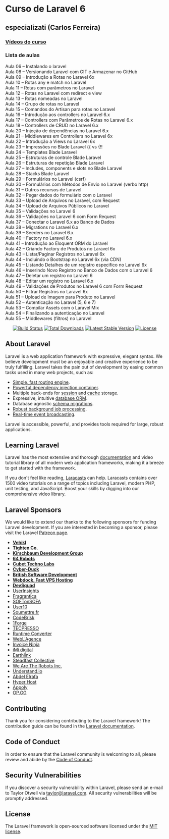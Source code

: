 # Curso de Laravel 6
## especializati (Carlos Ferreira)

### [Vídeos do curso](https://www.youtube.com/watch?v=fCR6ogiPopU&list=PLVSNL1PHDWvQBtcH_4VR82Dg-aFiVOZBY)

### Lista de aulas  

Aula 06 – Instalando o laravel  
Aula 08 – Versionando Laravel com GIT e Armazenar no GitHub  
Aula 09 – Introdução a Rotas no Laravel 6x  
Aula 10 – Rotas any e match no Laravel  
Aula 11 – Rotas com parâmetros no Laravel  
Aula 12 – Rotas no Laravel com redirect e view  
Aula 13 – Rotas nomeadas no Laravel  
Aula 14 – Grupo de rotas no Laravel  
Aula 15 – Comandos do Artisan para rotas no Laravel  
Aula 16 – Introdução aos controllers no Laravel 6.x  
Aula 17 – Controllers com Parâmetros de Rotas no Laravel 6.x  
Aula 18 – Controllers de CRUD no Laravel 6.x  
Aula 20 – Injeção de dependências no Laravel 6.x  
Aula 21 – Middlewares em Controllers no Laravel 6x  
Aula 22 – Introdução a Views no Laravel 6x  
Aula 23 – Impressões no Blade Laravel {{ vs {!!  
Aula 24 – Templates Blade Laravel  
Aula 25 – Estruturas de controle Blade Laravel  
Aula 26 – Estruturas de repetição Blade Laravel  
Aula 27 – Includes, components e slots no Blade Laravel  
Aula 28 – Stacks Blade Laravel  
Aula 29 – Formulários no Laravel (csrf)  
Aula 30 – Formulários com Métodos de Envio no Laravel (verbo http)  
Aula 31 – Outros recursos de Laravel  
Aula 32 – Pegar dados do formulário com o Laravel  
Aula 33 – Upload de Arquivos no Laravel, com Request  
Aula 34 – Upload de Arquivos Públicos no Laravel  
Aula 35 – Validações no Laravel 6  
Aula 36 – Validações no Laravel 6 com Form Request  
Aula 37 – Conectar o Laravel 6.x ao Banco de Dados  
Aula 38 – Migrations no Laravel 6.x  
Aula 39 – Seeders no Laravel 6.x  
Aula 40 – Factory no Laravel 6.x  
Aula 41 – Introdução ao Eloquent ORM do Laravel  
Aula 42 – Criando Factory de Produtos no Laravel 6x  
Aula 43 – Listar/Paginar Registros no Laravel 6x  
Aula 44 – Incluindo o Bootstrap no Laravel 6x (via CDN)  
Aula 45 – Listando Detalhes de um registro especifico no Laravel 6x  
Aula 46 – Inserindo Novo Registro no Banco de Dados com o Laravel 6  
Aula 47 – Deletar um registro no Laravel 6  
Aula 48 – Editar um registro no Laravel 6.x  
Aula 49 – Validações de Produtos no Laravel 6 com Form Request  
Aula 50 – Filtrar Registros no Laravel 6x  
Aula 51 – Upload de Imagem para Produto no Laravel  
Aula 52 – Autenticação no Laravel (5, 6 e 7)  
Aula 53 – Compilar Assets com o Laravel Mix  
Aula 54 – Finalizando a autenticação no Laravel  
Aula 55 – Middlewares (filtros) no Laravel  

<p align="center">
<a href="https://travis-ci.org/laravel/framework"><img src="https://travis-ci.org/laravel/framework.svg" alt="Build Status"></a>
<a href="https://packagist.org/packages/laravel/framework"><img src="https://poser.pugx.org/laravel/framework/d/total.svg" alt="Total Downloads"></a>
<a href="https://packagist.org/packages/laravel/framework"><img src="https://poser.pugx.org/laravel/framework/v/stable.svg" alt="Latest Stable Version"></a>
<a href="https://packagist.org/packages/laravel/framework"><img src="https://poser.pugx.org/laravel/framework/license.svg" alt="License"></a>
</p>

## About Laravel

Laravel is a web application framework with expressive, elegant syntax. We believe development must be an enjoyable and creative experience to be truly fulfilling. Laravel takes the pain out of development by easing common tasks used in many web projects, such as:

- [Simple, fast routing engine](https://laravel.com/docs/routing).
- [Powerful dependency injection container](https://laravel.com/docs/container).
- Multiple back-ends for [session](https://laravel.com/docs/session) and [cache](https://laravel.com/docs/cache) storage.
- Expressive, intuitive [database ORM](https://laravel.com/docs/eloquent).
- Database agnostic [schema migrations](https://laravel.com/docs/migrations).
- [Robust background job processing](https://laravel.com/docs/queues).
- [Real-time event broadcasting](https://laravel.com/docs/broadcasting).

Laravel is accessible, powerful, and provides tools required for large, robust applications.

## Learning Laravel

Laravel has the most extensive and thorough [documentation](https://laravel.com/docs) and video tutorial library of all modern web application frameworks, making it a breeze to get started with the framework.

If you don't feel like reading, [Laracasts](https://laracasts.com) can help. Laracasts contains over 1500 video tutorials on a range of topics including Laravel, modern PHP, unit testing, and JavaScript. Boost your skills by digging into our comprehensive video library.

## Laravel Sponsors

We would like to extend our thanks to the following sponsors for funding Laravel development. If you are interested in becoming a sponsor, please visit the Laravel [Patreon page](https://patreon.com/taylorotwell).

- **[Vehikl](https://vehikl.com/)**
- **[Tighten Co.](https://tighten.co)**
- **[Kirschbaum Development Group](https://kirschbaumdevelopment.com)**
- **[64 Robots](https://64robots.com)**
- **[Cubet Techno Labs](https://cubettech.com)**
- **[Cyber-Duck](https://cyber-duck.co.uk)**
- **[British Software Development](https://www.britishsoftware.co)**
- **[Webdock, Fast VPS Hosting](https://www.webdock.io/en)**
- **[DevSquad](https://devsquad.com)**
- [UserInsights](https://userinsights.com)
- [Fragrantica](https://www.fragrantica.com)
- [SOFTonSOFA](https://softonsofa.com/)
- [User10](https://user10.com)
- [Soumettre.fr](https://soumettre.fr/)
- [CodeBrisk](https://codebrisk.com)
- [1Forge](https://1forge.com)
- [TECPRESSO](https://tecpresso.co.jp/)
- [Runtime Converter](http://runtimeconverter.com/)
- [WebL'Agence](https://weblagence.com/)
- [Invoice Ninja](https://www.invoiceninja.com)
- [iMi digital](https://www.imi-digital.de/)
- [Earthlink](https://www.earthlink.ro/)
- [Steadfast Collective](https://steadfastcollective.com/)
- [We Are The Robots Inc.](https://watr.mx/)
- [Understand.io](https://www.understand.io/)
- [Abdel Elrafa](https://abdelelrafa.com)
- [Hyper Host](https://hyper.host)
- [Appoly](https://www.appoly.co.uk)
- [OP.GG](https://op.gg)

## Contributing

Thank you for considering contributing to the Laravel framework! The contribution guide can be found in the [Laravel documentation](https://laravel.com/docs/contributions).

## Code of Conduct

In order to ensure that the Laravel community is welcoming to all, please review and abide by the [Code of Conduct](https://laravel.com/docs/contributions#code-of-conduct).

## Security Vulnerabilities

If you discover a security vulnerability within Laravel, please send an e-mail to Taylor Otwell via [taylor@laravel.com](mailto:taylor@laravel.com). All security vulnerabilities will be promptly addressed.

## License

The Laravel framework is open-sourced software licensed under the [MIT license](https://opensource.org/licenses/MIT).
